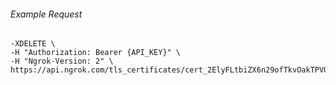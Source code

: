 
###### Example Request
```curl \
-XDELETE \
-H "Authorization: Bearer {API_KEY}" \
-H "Ngrok-Version: 2" \
https://api.ngrok.com/tls_certificates/cert_2ElyFLtbiZX6n29ofTkvOakTPVO
